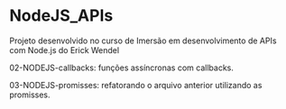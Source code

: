 # NodeJS_APIs
Projeto desenvolvido no curso de Imersão em desenvolvimento de APIs com Node.js do Erick Wendel

02-NODEJS-callbacks: funções assíncronas com callbacks.

03-NODEJS-promisses: refatorando o arquivo anterior utilizando as promisses.
